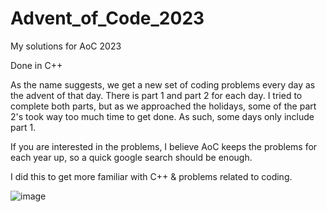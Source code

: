 # Advent_of_Code_2023

My solutions for AoC 2023

Done in C++

As the name suggests, we get a new set of coding problems every day as the advent of that day. There is part 1 and part 2 for each day. I tried to complete both parts, but as we approached the holidays, some of the part 2's took way too much time to get done. As such, some days only include part 1. 

If you are interested in the problems, I believe AoC keeps the problems for each year up, so a quick google search should be enough.

I did this to get more familiar with C++ & problems related to coding.

![image](https://github.com/kenlies/Advent_of_Code_2023/assets/97135325/fce6f750-0ab3-4561-93c8-1846a0444645)
